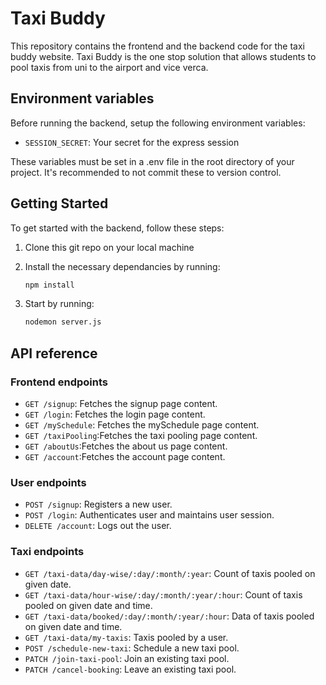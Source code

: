 # Taxi Buddy

This repository contains the frontend and the backend code for the taxi buddy website. Taxi Buddy is the one stop solution that allows students to pool taxis from uni to the airport and vice verca.

## Environment variables

Before running the backend, setup the following environment variables:

- `SESSION_SECRET`: Your secret for the express session

These variables must be set in a .env file in the root directory of your project. It's recommended to not commit these to version control.

## Getting Started

To get started with the backend, follow these steps:

1. Clone this git repo on your local machine

2. Install the necessary dependancies by running:

    ```bash
    npm install
    ```

3. Start by running:

    ```bash
    nodemon server.js
    ```

## API reference

### Frontend endpoints

- `GET /signup`: Fetches the signup page content.
- `GET /login`: Fetches the login page content.
- `GET /mySchedule`: Fetches the mySchedule page content.
- `GET /taxiPooling`:Fetches the taxi pooling page content.
- `GET /aboutUs`:Fetches the about us page content.
- `GET /account`:Fetches the account page content.

### User endpoints

- `POST /signup`: Registers a new user.
- `POST /login`: Authenticates user and maintains user session.
- `DELETE /account`: Logs out the user.

### Taxi endpoints

- `GET /taxi-data/day-wise/:day/:month/:year`: Count of taxis pooled on given date.
- `GET /taxi-data/hour-wise/:day/:month/:year/:hour`: Count of taxis pooled on given date and time.
- `GET /taxi-data/booked/:day/:month/:year/:hour`: Data of taxis pooled on given date and time.
- `GET /taxi-data/my-taxis`: Taxis pooled by a user.
- `POST /schedule-new-taxi`: Schedule a new taxi pool.
- `PATCH /join-taxi-pool`: Join an existing taxi pool.
- `PATCH /cancel-booking`: Leave an existing taxi pool.
